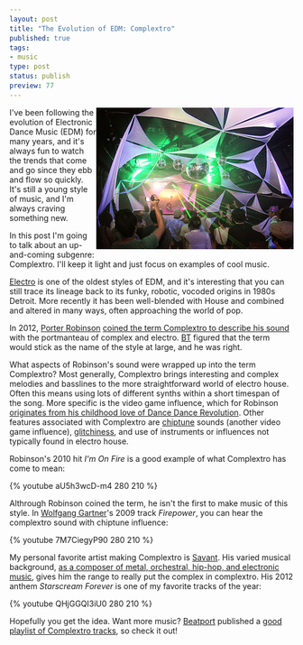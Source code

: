 ```yaml
--- 
layout: post
title: "The Evolution of EDM: Complextro"
published: true
tags: 
- music
type: post
status: publish
preview: 77
---
```


<span style="float: right;">
  <a href="http://www.flickr.com/photos/mixtribe/8033550926/"><img src="/images/complextro.png"></a>
</span>

I've been following the evolution of Electronic Dance Music (EDM) for many years, and it's always fun to watch the trends that come and go since they ebb and flow so quickly. It's still a young style of music, and I'm always craving something new.

In this post I'm going to talk about an up-and-coming subgenre: Complextro. I'll keep it light and just focus on examples of cool music.

[Electro](http://en.wikipedia.org/wiki/Electro_%28music%29) is one of the oldest styles of EDM, and it's interesting that you can still trace its lineage back to its funky, robotic, vocoded origins in 1980s Detroit. More recently it has been well-blended with House and combined and altered in many ways, often approaching the world of pop.

In 2012, [Porter Robinson](http://soundcloud.com/porter-robinson) [coined the term Complextro to describe his sound](https://twitter.com/PorterRobinson/statuses/100706347779235840) with the portmanteau of complex and electro. [BT](http://soundcloud.com/bt) figured that the term would stick as the name of the style at large, and he was right.

What aspects of Robinson's sound were wrapped up into the term Complextro? Most generally, Complextro brings interesting and complex melodies and basslines to the more straightforward world of electro house. Often this means using lots of different synths within a short timespan of the song. More specific is the video game influence, which for Robinson [originates from his childhood love of Dance Dance Revolution](http://online.wsj.com/article/SB10001424052702304299704577502452164796814.html). Other features associated with Complextro are [chiptune](http://en.wikipedia.org/wiki/Chiptune) sounds (another video game influence), [glitchiness](http://en.wikipedia.org/wiki/Glitch_%28music%29), and use of instruments or influences not typically found in electro house.

Robinson's 2010 hit *I'm On Fire* is a good example of what Complextro has come to mean:

{% youtube aU5h3wcD-m4 280 210 %}

Althrough Robinson coined the term, he isn't the first to make music of this style. In [Wolfgang Gartner](http://soundcloud.com/wolfganggartner)'s 2009 track *Firepower*, you can hear the complextro sound with chiptune influence:

{% youtube 7M7CiegyP90 280 210 %}

My personal favorite artist making Complextro is [Savant](http://soundcloud.com/aleksander-vinter). His varied musical background, [as a composer of metal, orchestral, hip-hop, and electronic music](http://dj.beatport.com/drakedans), gives him the range to really put the complex in complextro. His 2012 anthem *Starscream Forever* is one of my favorite tracks of the year:

{% youtube QHjGGQI3iU0 280 210 %}

Hopefully you get the idea. Want more music? [Beatport](http://beatport.com) published a [good playlist of Complextro tracks](http://www.beatport.com/chart/on-the-rise-complextro/95365), so check it out!